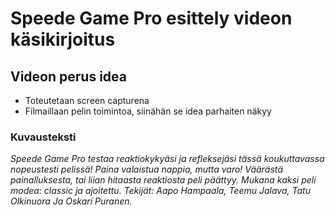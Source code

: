 # Speede Game Pro esittely videon käsikirjoitus
## Videon perus idea
 -  Toteutetaan screen capturena
 -  Filmaillaan pelin toimintoa, siinähän se idea parhaiten näkyy







### Kuvausteksti
_Speede Game Pro testaa reaktiokykyäsi ja refleksejäsi tässä koukuttavassa nopeustesti pelissä! Paina valaistua nappia, mutta varo! Väärästä painalluksesta, tai liian hitaasta reaktiosta peli päättyy. Mukana kaksi peli modea: classic ja ajoitettu. Tekijät: Aapo Hampaala, Teemu Jalava, Tatu Olkinuora Ja Oskari Puranen._
